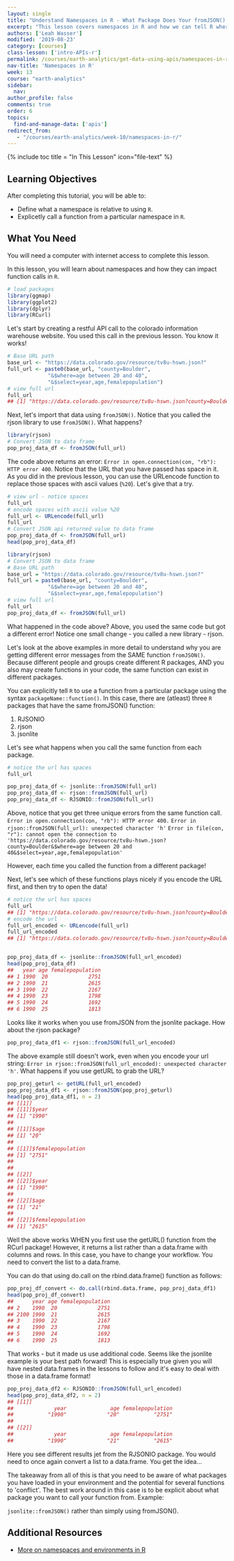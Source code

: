 ```yaml
---
layout: single
title: "Understand Namespaces in R - What Package Does Your fromJSON() Function Come From?"
excerpt: "This lesson covers namespaces in R and how we can tell R where to get a function from (what code to use) in R."
authors: ['Leah Wasser']
modified: '2019-08-23'
category: [courses]
class-lesson: ['intro-APIs-r']
permalink: /courses/earth-analytics/get-data-using-apis/namespaces-in-r/
nav-title: 'Namespaces in R'
week: 13
course: "earth-analytics"
sidebar:
  nav:
author_profile: false
comments: true
order: 6
topics:
  find-and-manage-data: ['apis']
redirect_from:
   - "/courses/earth-analytics/week-10/namespaces-in-r/"
---
```



{% include toc title = "In This Lesson" icon="file-text" %}

<div class='notice--success' markdown="1">

## <i class="fa fa-graduation-cap" aria-hidden="true"></i> Learning Objectives

After completing this tutorial, you will be able to:

* Define what a namespace is relative to using `R`.
* Explicetly call a function from a particular namespace in `R`.

## <i class="fa fa-check-square-o fa-2" aria-hidden="true"></i> What You Need

You will need a computer with internet access to complete this lesson.

</div>




In this lesson, you will learn about namespaces and how they can impact function
calls in `R`.


```r
# load packages
library(ggmap)
library(ggplot2)
library(dplyr)
library(RCurl)
```



Let's start by creating a restful API call to the colorado information warehouse
website. You used this call in the previous lesson. You know it works!



```r
# Base URL path
base_url <- "https://data.colorado.gov/resource/tv8u-hswn.json?"
full_url <- paste0(base_url, "county=Boulder",
             "&$where=age between 20 and 40",
             "&$select=year,age,femalepopulation")
# view full url
full_url
## [1] "https://data.colorado.gov/resource/tv8u-hswn.json?county=Boulder&$where=age between 20 and 40&$select=year,age,femalepopulation"
```

Next, let's import that data using `fromJSON()`. Notice that you called the
rjson library to use `fromJSON()`. What happens?


```r
library(rjson)
# Convert JSON to data frame
pop_proj_data_df <- fromJSON(full_url)

```

The code above returns an error: `Error in open.connection(con, "rb"): HTTP error 400`.  Notice that the URL that you have passed has space
in it. As you did in the previous lesson, you can use the URLencode function to
replace those spaces with ascii values (`%20`). Let's give that a try.


```r
# view url - notice spaces
full_url
# encode spaces with ascii value %20
full_url <- URLencode(full_url)
full_url
# Convert JSON api returned value to data frame
pop_proj_data_df <- fromJSON(full_url)
head(pop_proj_data_df)
```



```r
library(rjson)
# Convert JSON to data frame
# Base URL path
base_url = "https://data.colorado.gov/resource/tv8u-hswn.json?"
full_url = paste0(base_url, "county=Boulder",
             "&$where=age between 20 and 40",
             "&$select=year,age,femalepopulation")
# view full url
full_url
pop_proj_data_df <- fromJSON(full_url)
```

What happened in the code above? Above, you used the same code but got a different
error! Notice one small change - you called a new library - rjson.

Let's look at the above examples in more detail to understand why you are getting
different error messages from the SAME function `fromJSON()`. Because different people
and groups create different R packages, AND you also may create functions in your
code, the same function can exist in different packages.

You can explicitly tell `R` to use a function from a particular package using the
syntax `packageName::function()`. In this case, there are (atleast) three `R` packages that have
the same fromJSON() function:

1. RJSONIO
1. rjson
1. jsonlite

Let's see what happens when you call the same function from each package.



```r
# notice the url has spaces
full_url

pop_proj_data_df <- jsonlite::fromJSON(full_url)
pop_proj_data_df <- rjson::fromJSON(full_url)
pop_proj_data_df <- RJSONIO::fromJSON(full_url)
```

Above, notice that you get three unique errors from the same function call. 
`Error in open.connection(con, "rb"): HTTP error 400.`
`Error in rjson::fromJSON(full_url): unexpected character 'h'`
`Error in file(con, "r"): cannot open the connection to 'https://data.colorado.gov/resource/tv8u-hswn.json?county=Boulder&$where=age between 20 and 40&$select=year,age,femalepopulation'`

However, each time you called the function from a different package!

Next, let's see which of these functions plays nicely if you encode the URL first,
and then try to open the data!



```r
# notice the url has spaces
full_url
## [1] "https://data.colorado.gov/resource/tv8u-hswn.json?county=Boulder&$where=age between 20 and 40&$select=year,age,femalepopulation"
# encode the url
full_url_encoded <- URLencode(full_url)
full_url_encoded
## [1] "https://data.colorado.gov/resource/tv8u-hswn.json?county=Boulder&$where=age%20between%2020%20and%2040&$select=year,age,femalepopulation"


pop_proj_data_df <- jsonlite::fromJSON(full_url_encoded)
head(pop_proj_data_df)
##   year age femalepopulation
## 1 1990  20             2751
## 2 1990  21             2615
## 3 1990  22             2167
## 4 1990  23             1798
## 5 1990  24             1692
## 6 1990  25             1813
```

Looks like it works when you use fromJSON from the jsonlite package. How about the
rjson package?



```r
pop_proj_data_df1 <- rjson::fromJSON(full_url_encoded)
```

The above example still doesn't work, even when you encode your url string: `Error in rjson::fromJSON(full_url_encoded): unexpected character 'h'`. What happens if you use getURL to grab the URL?


```r
pop_proj_geturl <- getURL(full_url_encoded)
pop_proj_data_df1 <- rjson::fromJSON(pop_proj_geturl)
head(pop_proj_data_df1, n = 2)
## [[1]]
## [[1]]$year
## [1] "1990"
## 
## [[1]]$age
## [1] "20"
## 
## [[1]]$femalepopulation
## [1] "2751"
## 
## 
## [[2]]
## [[2]]$year
## [1] "1990"
## 
## [[2]]$age
## [1] "21"
## 
## [[2]]$femalepopulation
## [1] "2615"
```

Well the above works WHEN you first use the getURL() function from the RCurl package!
However, it returns a list rather than a data.frame with columns and rows. In this
case, you have to change your workflow. You need to convert the list to a data.frame.

You can do that using do.call on the rbind.data.frame() function as follows:


```r
pop_proj_df_convert <- do.call(rbind.data.frame, pop_proj_data_df1)
head(pop_proj_df_convert)
##      year age femalepopulation
## 2    1990  20             2751
## 2100 1990  21             2615
## 3    1990  22             2167
## 4    1990  23             1798
## 5    1990  24             1692
## 6    1990  25             1813
```

That works - but it made us use additional code. Seems like the jsonlite example
is your best path forward! This is especially true given you will have nested
data.frames in the lessons to follow and it's easy to deal with those in a data.frame
format!


```r
pop_proj_data_df2 <- RJSONIO::fromJSON(full_url_encoded)
head(pop_proj_data_df2, n = 2)
## [[1]]
##             year              age femalepopulation 
##           "1990"             "20"           "2751" 
## 
## [[2]]
##             year              age femalepopulation 
##           "1990"             "21"           "2615"
```

Here you see different results jet from the RJSONIO package. You would need to once
again convert a list to a data.frame. You get the idea...

The takeaway from all of this is that you need to be aware of what packages
you have loaded in your environment and the potential for several functions to
'conflict'. The best work around in this case is to be explicit about what
package you want to call your function from. Example:

`jsonlite::fromJSON()` rather than simply using fromJSON().


<div class="notice--info" markdown="1">

## Additional Resources

* <a href="http://blog.obeautifulcode.com/R/How-R-Searches-And-Finds-Stuff/" target="_blank">More on namespaces and environments in R</a>
</div>
